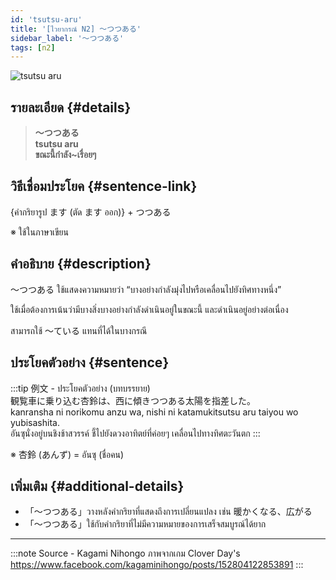 ```yaml
---
id: 'tsutsu-aru'
title: '[ไวยากรณ์ N2] 〜つつある'
sidebar_label: '〜つつある'
tags: [n2]
---
```


![tsutsu aru](https://res.cloudinary.com/kagamiweb/image/upload/v1631627506/nihongo/grammar/n2/tsutsu-aru.png)

## รายละเอียด {#details}

> **〜つつある**  
> **tsutsu aru**  
> **ขณะนี้กำลัง~เรื่อยๆ**

## วิธีเชื่อมประโยค {#sentence-link}

{คำกริยารูป ます (ตัด ます ออก)} + つつある

※ ใช้ในภาษาเขียน

## คำอธิบาย {#description}

〜つつある ใช้แสดงความหมายว่า “บางอย่างกำลังมุ่งไปหรือเคลื่อนไปยังทิศทางหนึ่ง”

ใช้เมื่อต้องการเน้นว่ามีบางสิ่งบางอย่างกำลังดำเนินอยู่ในขณะนี้ และดำเนินอยู่อย่างต่อเนื่อง

สามารถใช้ 〜ている แทนที่ได้ในบางกรณี

## ประโยคตัวอย่าง {#sentence}

:::tip 例文 - ประโยคตัวอย่าง
(บทบรรยาย)  
観覧車に乗り込む杏鈴は、西に傾きつつある太陽を指差した。  
kanransha ni norikomu anzu wa, nishi ni katamukitsutsu aru taiyou wo yubisashita.  
อันซุนั่งอยู่บนชิงช้าสวรรค์ ชี้ไปยังดวงอาทิตย์ที่ค่อยๆ เคลื่อนไปทางทิศตะวันตก
:::

※ 杏鈴 (あんず) = อันซุ (ชื่อคน)

## เพิ่มเติม {#additional-details}

- 「〜つつある」วางหลังคำกริยาที่แสดงถึงการเปลี่ยนแปลง เช่น 暖かくなる、広がる
- 「〜つつある」ใช้กับคำกริยาที่ไม่มีความหมายของการเสร็จสมบูรณ์ได้ยาก

---
:::note Source - Kagami Nihongo
ภาพจากเกม Clover Day's  
https://www.facebook.com/kagaminihongo/posts/152804122853891
:::